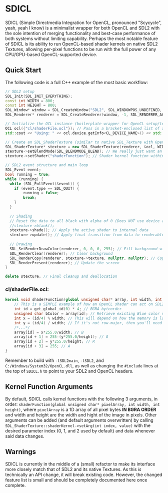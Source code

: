 # SDICL
SDICL (Simple Directmedia Integration for OpenCL, pronounced "Scycycle", yeah, yeah I know) is a minimalist wrapper for both OpenCL and SDL2 with the sole intention of merging functionality and best-case performance of both systems without limiting capability.
Perhaps the most notable feature of SDICL is its ability to run OpenCL-based shader kernels on native SDL2 Textures, allowing per-pixel functions to be run with the full power of any CPU/GPU-based OpenCL-supported device.

## Quick Start
The following code is a full C++ example of the most basic workflow:
```c++
// SDL2 setup
SDL_Init(SDL_INIT_EVERYTHING);
const int WIDTH = 800;
const int HEIGHT = 800;
SDL_Window* window = SDL_CreateWindow("SDL2", SDL_WINDOWPOS_UNDEFINED, SDL_WINDOWPOS_UNDEFINED, WIDTH, HEIGHT, SDL_WINDOW_SHOWN);
SDL_Renderer* renderer = SDL_CreateRenderer(window, -1, SDL_RENDERER_ACCELERATED);

// Initialize the OCL instance (boilerplate wrapper for OpenCL setup/teardown)
OCL ocl({"cl/shaderFile.ocl"}); // Pass in a bracket-enclosed list of all shader files to initialize
std::cout << "Using: " << ocl.device.getInfo<CL_DEVICE_NAME>() << std::endl; // This line prints the name of the current device

// Create an SDL_ShaderTexture (similar to native SDL_Texture with OpenCL kernel shader support)
SDL_ShaderTexture* stexture = new SDL_ShaderTexture(renderer, &ocl, WIDTH, HEIGHT);
stexture->setBlendMode(SDL_BLENDMODE_BLEND); // We really just want an image texture, not an additive light or light mod or anything fancy
stexture->setShader("shaderFunction"); // Shader kernel function within one of the shader files initialized with the OCL instance

// SDL2 event structure and main loop
SDL_Event event;
bool running = true;
while (running) {
  while (SDL_PollEvent(&event)) {
    if (event.type == SDL_QUIT) {
        running = false;
        break;
    }
  }
  
  // Shading
  // Reset the data to all black with alpha of 0 (Does NOT use device acceleration, a better approach is to implement in your own kernel shaders)
  //stexture->blank();
  stexture->shade(); // Apply the active shader to internal data
  stexture->update(); // Apply final transition from data to renderable SDL_Texture
  
  // Drawing
  SDL_SetRenderDrawColor(renderer, 0, 0, 0, 255); // Fill background with black
  SDL_RenderClear(renderer); // Clear background
  SDL_RenderCopy(renderer, stexture->texture, nullptr, nullptr); // Copy the shader texture over
  SDL_RenderPresent(renderer); // Update the screen
}

delete stexture; // Final cleanup and deallocation
```
### cl/shaderFile.ocl:
``` opencl
kernel void shaderFunction(global unsigned char* array, int width, int height) {
    // This is a SIMPLE example of how an OpenCL shader can act on SDL2 pixel data
    int id = get_global_id(0) * 4; // BGRA byteorder
    unsigned char bColor = array[id]; // Retrieve existing Blue color value from pixel data array
    int x = (id/4) % width; // This will depend on how the memory is laid out in the 2d array, although this is by default for SDL2. (/4 because BGRA again)
    int y = (id/4) / width; // If it's not row-major, then you'll need to flip these two statements.
    /*...*/
    array[id] = x*255.0/width; // B
    array[id + 1] = 255-(y*255.0/height); // G
    array[id + 2] = y*255.0/height; // R
    array[id + 3] = 255; // A
}
```
Remember to build with `-lSDL2main`, `-lSDL2`, and `C:/Windows/System32/OpenCL.dll`, as well as changing the `#include` lines at the top of `SDICL.h` to point to your SDL2 and OpenCL headers.

## Kernel Function Arguments
By default, SDICL calls kernel functions with the following 3 arguments, in order: `shaderFunction(global unsigned char* pixelArray, int width, int height)`, where `pixelArray` is a 1D array of all pixel bytes **IN BGRA ORDER** and width and height are the width and hight of the image in pixels.
Other arguments can be added (and default arguments overwritten) by calling `SDL_ShaderTexture::shaderKernel->setArg(int index, value)` with the desired parameter index (0, 1, and 2 used by default) and data whenever said data changes.

## Warnings
SDICL is currently in the middle of a (small) refactor to make its interface more closely match that of SDL2 and its native Textures. As this *is* technically an API change, it will break existing code. However, the changed feature list is small and should be completely documented here once complete.

